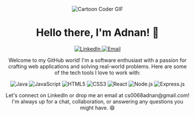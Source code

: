<!-- Header with Cartoon Coder GIF -->
<p align="center">
  <img src="https://64.media.tumblr.com/6746db5c641517a84505a4a64cd30b64/915f2578de06498a-35/s400x600/1e850fd9b362a4ad46c8c6d1419022663fee268e.gif" alt="Cartoon Coder GIF">
</p>

<!-- Introduction -->
<h1 align="center">Hello there, I'm Adnan! 👋</h1>

<!-- LinkedIn and Email -->
<p align="center">
  <a href="https://www.linkedin.com/in/mohammad-adnan-852037263/">
    <img src="https://img.shields.io/badge/Connect with me on LinkedIn-blue?style=for-the-badge&logo=linkedin" alt="LinkedIn">
  </a>
  <a href="mailto:cs0068adnan@gmail.com">
    <img src="https://img.shields.io/badge/Reach out via Email-critical?style=for-the-badge&logo=gmail" alt="Email">
  </a>
</p>

<!-- About Me -->
<p align="center">
  Welcome to my GitHub world! I'm a software enthusiast with a passion for crafting web applications and solving real-world problems. Here are some of the tech tools I love to work with:
</p>

<!-- Skills with Icons -->
<p align="center">
  <img src="https://img.shields.io/badge/Java-🚀-red?style=for-the-badge&logo=java" alt="Java">
  <img src="https://img.shields.io/badge/JavaScript-🌟-yellow?style=for-the-badge&logo=javascript" alt="JavaScript">
  <img src="https://img.shields.io/badge/HTML5-🎨-orange?style=for-the-badge&logo=html5" alt="HTML5">
  <img src="https://img.shields.io/badge/CSS3-🎨-blue?style=for-the-badge&logo=css3" alt="CSS3">
  <img src="https://img.shields.io/badge/React-⚛-blueviolet?style=for-the-badge&logo=react" alt="React">
  <img src="https://img.shields.io/badge/Node.js-🚀-green?style=for-the-badge&logo=node.js" alt="Node.js">
  <img src="https://img.shields.io/badge/Express.js-🚀-lightgrey?style=for-the-badge" alt="Express.js">
</p>

<!-- Contact -->
<p align="center">
  Let's connect on LinkedIn or drop me an email at cs0068adnan@gmail.com! I'm always up for a chat, collaboration, or answering any questions you might have. 😄
</p>


<!-- Banner Image 
![Hello, I'm Amaan Alam!](https://www.google.com/url?sa=i&url=https%3A%2F%2Fm.economictimes.com%2Fprime%2Ftechnology-and-startups%2Fbooting-up-developer-economy-how-tech-startups-are-helping-coders-build-and-test-software-faster%2Fprimearticleshow%2F84146083.cms&psig=AOvVaw00wsjH6X6wf-Q8hiU9hdu_&ust=1695135875066000&source=images&cd=vfe&opi=89978449&ved=0CBAQjRxqFwoTCNiUzq-3tIEDFQAAAAAdAAAAABAE)

### Hi there, I'm Amaan Alam 👋

I'm a passionate software developer with expertise in building modern web applications. Here are some of my key skills and technologies:

#### Technologies I Work With:

- ![Java](https://img.shields.io/badge/-Java-007396?style=for-the-badge&logo=java)
- ![React](https://img.shields.io/badge/-React-61DAFB?style=for-the-badge&logo=react&logoColor=white)
- ![Node.js](https://img.shields.io/badge/-Node.js-339933?style=for-the-badge&logo=node.js&logoColor=white)
- ![MongoDB](https://img.shields.io/badge/-MongoDB-47A248?style=for-the-badge&logo=mongodb&logoColor=white)
- ![Bootstrap](https://img.shields.io/badge/-Bootstrap-7952B3?style=for-the-badge&logo=bootstrap&logoColor=white)
- ![HTML](https://img.shields.io/badge/-HTML-E34F26?style=for-the-badge&logo=html5&logoColor=white)
- ![CSS](https://img.shields.io/badge/-CSS-1572B6?style=for-the-badge&logo=css3&logoColor=white)
- ![Express.js](https://img.shields.io/badge/-Express.js-000000?style=for-the-badge&logo=express&logoColor=white)

#### Connect with Me:

- 📧 Email: [alamamaan334@gmail.com](mailto:alamamaan334@gmail.com)
- 🌐 LinkedIn: [Amaan Alam](https://www.linkedin.com/in/amaan-alam-86b821241)

Feel free to explore my repositories to see some of the exciting projects I've been working on. Don't hesitate to reach out if you'd like to collaborate or discuss anything related to web development.

Let's code, innovate, and build amazing things together! 🚀-->
